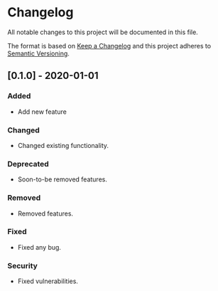 # Changelog

All notable changes to this project will be documented in this file.

The format is based on [Keep a Changelog](http://keepachangelog.com/en/1.0.0/)
and this project adheres to [Semantic Versioning](http://semver.org/spec/v2.0.0.html).

## [0.1.0] - 2020-01-01
### Added
- Add new feature

### Changed
- Changed existing functionality.

### Deprecated
- Soon-to-be removed features.

### Removed
- Removed features.

### Fixed
- Fixed any bug.

### Security
- Fixed vulnerabilities.
